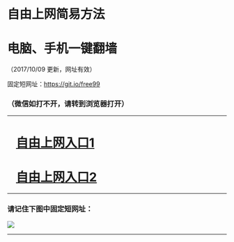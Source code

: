 ﻿# 自由上网简易方法

# 电脑、手机一键翻墙

（2017/10/09 更新，网址有效）

固定短网址：https://git.io/free99

### （微信如打不开，请转到浏览器打开）


***





# &nbsp;&nbsp; <a href="http://ft357528569.fwq-tz-1001.info/fwqtz01.html?t=100900117476 " target="_blank">自由上网入口1</a>
# &nbsp;&nbsp; <a href="http://ft3167720488.fwq-tz-1002.info/fwqtz02.html?t=100900120279 " target="_blank">自由上网入口2</a>
***

### 请记住下图中固定短网址：

<img src="https://s3-us-west-2.amazonaws.com/fwq-1001/yjfq-20170905okok.png" /> 


***

